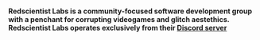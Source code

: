 #### Redscientist Labs is a community-focused software development group with a penchant for corrupting videogames and glitch aestethics. Redscientist Labs operates exclusively from their [Discord server](https://redscientist.com/discord) 
